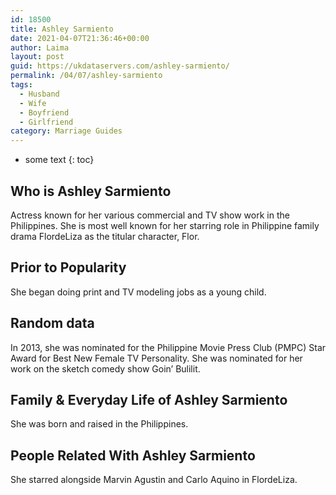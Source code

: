 ```yaml
---
id: 18500
title: Ashley Sarmiento
date: 2021-04-07T21:36:46+00:00
author: Laima
layout: post
guid: https://ukdataservers.com/ashley-sarmiento/
permalink: /04/07/ashley-sarmiento
tags:
  - Husband
  - Wife
  - Boyfriend
  - Girlfriend
category: Marriage Guides
---
```


* some text
{: toc}


## Who is Ashley Sarmiento
                  
                  
                  
Actress known for her various commercial and TV show work in the Philippines. She is most well known for her starring role in Philippine family drama FlordeLiza as the titular character, Flor.
                  
              
            
              
            
                
                
                
## Prior to Popularity
                  
                  
                  
She began doing print and TV modeling jobs as a young child.
                  
              
            
              
            
                
                
                
## Random data
                  
                  
                  
In 2013, she was nominated for the Philippine Movie Press Club (PMPC) Star Award for Best New Female TV Personality. She was nominated for her work on the sketch comedy show Goin&#8217; Bulilit.
                  
              
            
              
            
                
                
                
## Family & Everyday Life of Ashley Sarmiento
                  
                  
                  
She was born and raised in the Philippines.
                  
              
            
              
            
                
                
                
## People Related With Ashley Sarmiento
                  
                  
                  
She starred alongside Marvin Agustin and Carlo Aquino in FlordeLiza.
                  
              
            
              
            
                
              
            
              
              
            
            
              
            
          
          
          